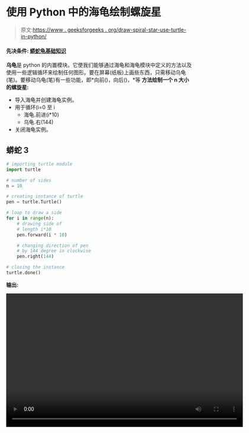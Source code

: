 # 使用 Python 中的海龟绘制螺旋星

> 原文:[https://www . geeksforgeeks . org/draw-spiral-star-use-turtle-in-python/](https://www.geeksforgeeks.org/draw-spiraling-star-using-turtle-in-python/)

#### **先决条件:** [蟒蛇龟基础知识](https://www.geeksforgeeks.org/turtle-programming-python/)

**乌龟**是 python 的内置模块。它使我们能够通过海龟和海龟模块中定义的方法以及使用一些逻辑循环来绘制任何图形。要在屏幕(纸板)上画些东西，只需移动乌龟(笔)。要移动乌龟(笔)有一些功能，即*向前()，向后()，*等
**方法绘制一个 n 大小的螺旋星:**

*   导入海龟并创建海龟实例。
*   用于循环(i=0 至 i
    *   海龟.前进(i*10)
    *   乌龟.右(144)
*   关闭海龟实例。

## 蟒蛇 3

```py
# importing turtle module
import turtle

# number of sides
n = 10

# creating instance of turtle
pen = turtle.Turtle()

# loop to draw a side
for i in range(n):
    # drawing side of 
    # length i*10
    pen.forward(i * 10)

    # changing direction of pen 
    # by 144 degree in clockwise
    pen.right(144)

# closing the instance
turtle.done()
```

**输出:**

<video class="wp-video-shortcode" id="video-445601-1" width="640" height="360" preload="metadata" controls=""><source type="video/mp4" src="https://media.geeksforgeeks.org/wp-content/uploads/20200701074648/video5.mp4?_=1">[https://media.geeksforgeeks.org/wp-content/uploads/20200701074648/video5.mp4](https://media.geeksforgeeks.org/wp-content/uploads/20200701074648/video5.mp4)</video>
